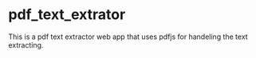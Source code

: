 # pdf_text_extrator
This is a pdf text extractor web app that uses pdfjs for handeling the text extracting.
